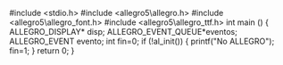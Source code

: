 #include <stdio.h>
#include <allegro5\allegro.h>
#include <allegro5\allegro_font.h>
#include <allegro5\allegro_ttf.h>
int main ()
{
  ALLEGRO_DISPLAY* disp;
  ALLEGRO_EVENT_QUEUE*eventos;
  ALLEGRO_EVENT evento;
  int fin=0;
  if (!al_init())
  {
    printf("No ALLEGRO");
    fin=1;
  }
  return 0;
}
